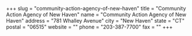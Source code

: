 +++
slug = "community-action-agency-of-new-haven"
title = "Community Action Agency of New Haven"
name = "Community Action Agency of New Haven"
address = "781 Whalley Avenue"
city = "New Haven"
state = "CT"
postal = "06515"
website = ""
phone = "203-387-7700"
fax = ""
+++
